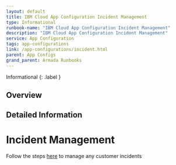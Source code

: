 ```yaml
---
layout: default
title: IBM Cloud App Configuration Incident Management
type: Informational
runbook-name: "IBM Cloud App Configuration Incident Management"
description: "IBM Cloud App Configuration Incident Management"
service: App Configuration
tags: app-configurations
link: /app-configurations/incident.html
parent: App Configs
grand_parent: Armada Runbooks
---
```


Informational
{: .label }

## Overview

## Detailed Information
# Incident Management

Follow the steps [here](https://pages.github.ibm.com/cloud-platform-sre/cpsre-playbook/#/playbook/BestPractice/BestPractice/practice/incident) to manage any customer incidents
